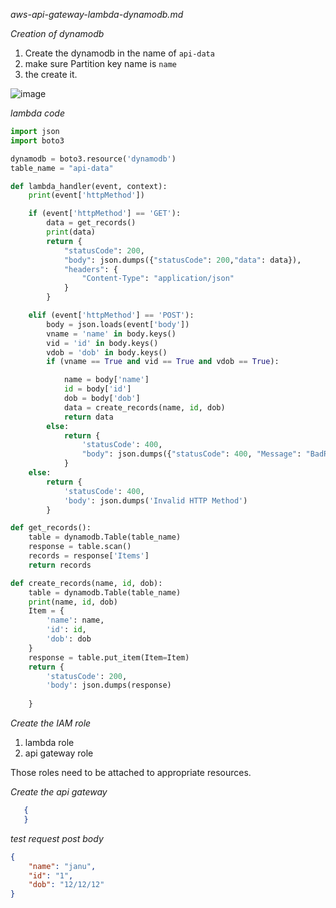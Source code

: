 _aws-api-gateway-lambda-dynamodb.md_

_Creation of dynamodb_

1. Create the dynamodb in the name of `api-data`
2. make sure Partition key name is `name`
3. the create it.
 
![image](https://github.com/januo-org/proof-of-concepts/assets/57703276/825ac196-0a18-4529-a1f0-4fe7d3458bd1)


_lambda code_

```py
import json
import boto3

dynamodb = boto3.resource('dynamodb')
table_name = "api-data"

def lambda_handler(event, context):
    print(event['httpMethod'])

    if (event['httpMethod'] == 'GET'):
        data = get_records()
        print(data)
        return {
            "statusCode": 200,
            "body": json.dumps({"statusCode": 200,"data": data}),
            "headers": {
                "Content-Type": "application/json"
            }
        }

    elif (event['httpMethod'] == 'POST'):
        body = json.loads(event['body'])
        vname = 'name' in body.keys()
        vid = 'id' in body.keys()
        vdob = 'dob' in body.keys()
        if (vname == True and vid == True and vdob == True):

            name = body['name']
            id = body['id']
            dob = body['dob']
            data = create_records(name, id, dob)
            return data
        else:
            return {
                'statusCode': 400,
                "body": json.dumps({"statusCode": 400, "Message": "BadRequest"})
            }
    else:
        return {
            'statusCode': 400,
            'body': json.dumps('Invalid HTTP Method')
        }

def get_records():
    table = dynamodb.Table(table_name)
    response = table.scan()
    records = response['Items']
    return records

def create_records(name, id, dob):
    table = dynamodb.Table(table_name)
    print(name, id, dob)
    Item = {
        'name': name,
        'id': id,
        'dob': dob
    }
    response = table.put_item(Item=Item)
    return {
        'statusCode': 200,
        'body': json.dumps(response)
        
    } 
```

_Create the IAM role_

1. lambda role
2. api gateway role

Those roles need to be attached to appropriate resources.


_Create the api gateway_

```json
   {
   }
```

_test request post body_

```json
{
    "name": "janu",
    "id": "1",
    "dob": "12/12/12"
}

```
